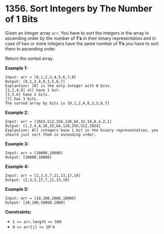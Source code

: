 # 1356. Sort Integers by The Number of 1 Bits

Given an integer array `arr`. You have to sort the integers in the array
in ascending order by the number of __1's__ in their binary representation
and in case of two or more integers have the same number of __1's__ you
have to sort them in ascending order.

Return the sorted array.

__Example 1:__

```
Input: arr = [0,1,2,3,4,5,6,7,8]
Output: [0,1,2,4,8,3,5,6,7]
Explantion: [0] is the only integer with 0 bits.
[1,2,4,8] all have 1 bit.
[3,5,6] have 2 bits.
[7] has 3 bits.
The sorted array by bits is [0,1,2,4,8,3,5,6,7]
```

__Example 2:__

```
Input: arr = [1024,512,256,128,64,32,16,8,4,2,1]
Output: [1,2,4,8,16,32,64,128,256,512,1024]
Explantion: All integers have 1 bit in the binary representation, you should just sort them in ascending order.
```

__Example 3:__

```
Input: arr = [10000,10000]
Output: [10000,10000]
```

__Example 4:__

```
Input: arr = [2,3,5,7,11,13,17,19]
Output: [2,3,5,17,7,11,13,19]
```

__Example 5:__

```
Input: arr = [10,100,1000,10000]
Output: [10,100,10000,1000]
```

__Constraints:__

* `1 <= arr.length <= 500`
* `0 <= arr[i] <= 10^4`
